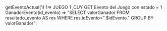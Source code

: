 getEventoActual(1)     1=>  JUEGO 1  ,CUY
    GET Evento del Juego  con estado = 1
        GanadorEvento(id_evento) => "SELECT valorGanador FROM resultado_evento AS res WHERE res.idEvento=".$idEvento." GROUP BY valorGanador";

